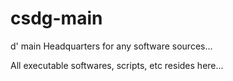 # csdg-main
d' main Headquarters for any software sources...

All executable softwares, scripts, etc resides here...
